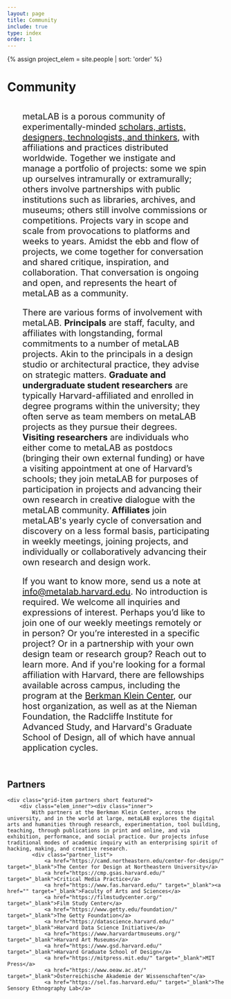 ```yaml
---
layout: page
title: Community
include: true
type: index
order: 1
---
```

<style>
	.about_grid .short{
	}
	.about_grid .short.row2{
		height: 100px;
	}	
	
	.about_sum .elem_inner{
		border: 2px solid red;
		height: 400px!important;
	}
	.about_sum .elem_inner .inner{
		padding: 25px;
	}

	.about_r{
		margin-bottom: 15px;
		font-family: 'Roboto Mono', monospace;
		height: 150px;
	}
	.about_r span{
		color: red;
	}
	.partner_list{
		margin-top: 25px;
	}
	.partner_list a{
		display: block;
	}
	
	.grid-item.partners.short.featured {
    height: 100%;
	}

	.text-block {
		position: relative;
	    float: left;
	    display: block;
	    margin: 0 35px 40px 35px;
	    font-size: 20px;
	}

	.intro-text {
		overflow: hidden;
    	position: relative;
    	font-weight: bold;
    	font-style: italic;
    	margin-top: -70px;
	}
	
</style>


{% assign project_elem = site.people | sort: 'order' %}


<div id="community" class="present_div fontsize_3"><h1>Community</h1></div>

<div class="grid about_grid">
<div class="text-block">
	<p>
 metaLAB is a porous community of experimentally-minded <a href="../about">scholars, artists, designers, technologists, and thinkers</a>, with affiliations and practices distributed worldwide. Together we instigate and manage a portfolio of projects: some we spin up ourselves intramurally or extramurally; others involve partnerships with public institutions such as libraries, archives, and museums; others still involve commissions or competitions. Projects vary in scope and scale from provocations to platforms and weeks to years. Amidst the ebb and flow of projects, we come together for conversation and shared critique, inspiration, and collaboration. That conversation is ongoing and open, and represents the heart of metaLAB as a community.</p>
 <p>
There are various forms of involvement with metaLAB. <strong>Principals</strong> are staff, faculty, and affiliates with longstanding, formal commitments to a number of metaLAB projects. Akin to the principals in a design studio or architectural practice, they advise on strategic matters. <strong>Graduate and undergraduate student researchers</strong> are typically Harvard-affiliated and enrolled in degree programs within the university; they often serve as team members on metaLAB projects as they pursue their degrees. <strong>Visiting researchers</strong> are individuals who either come to metaLAB as postdocs (bringing their own external funding) or have a visiting appointment at one of Harvard’s schools; they join metaLAB for purposes of participation in projects and advancing their own research in creative dialogue with the metaLAB community. <strong>Affiliates</strong> join metaLAB&#39;s yearly cycle of conversation and discovery on a less formal basis, participating in weekly meetings, joining projects, and individually or collaboratively advancing their own research and design work.</p>
<p>
If you want to know more, send us a note at <a href='mailto:info@metalab.harvard.edu'>info@metalab.harvard.edu</a>. No introduction is required. We welcome all inquiries and expressions of interest. Perhaps you’d like to join one of our weekly meetings remotely or in person? Or you’re interested in a specific project? Or in a partnership with your own design team or research group? Reach out to learn more. And if you&#39;re looking for a formal affiliation with Harvard, there are fellowships available across campus, including the program at the <a href='https://cyber.harvard.edu/getinvolved/fellowships'>Berkman Klein Center</a>, our host organization, as well as at the Nieman Foundation, the Radcliffe Institute for Advanced Study, and Harvard&#39;s Graduate School of Design, all of which have annual application cycles.</p>
</div>

</div>


<div class="grid about_grid">
	
	<div class="present_div fontsize_3"><h2>Alumni</h2></div>

	{% for person in project_elem %}
		{% if person.row == 4 %}
			<div class="grid-item short row2">
				<div class="elem_inner">
						<div class='text fontsize_1 fontcolor_b'>
							<div><span class="obj_meta_type"></span> <div class="obj_meta_tab">{{ person.name }} {{ person.lastname }}</div></div>
						</div>
				</div>		
			</div>	
		{% endif %}
	{% endfor %}

</div>

<div class="present_div fontsize_3"><h2>Partners</h2></div>
<div class="grid about_grid">

	<div class="grid-item partners short featured">
		<div class="elem_inner"><div class="inner">
			With partners at the Berkman Klein Center, across the university, and in the world at large, metaLAB explores the digital arts and humanities through research, experimentation, tool building, teaching, through publications in print and online, and via exhibition, performance, and social practice. Our projects infuse traditional modes of academic inquiry with an enterprising spirit of hacking, making, and creative research.
			<div class="partner_list">
				<a href="https://camd.northeastern.edu/center-for-design/" target="_blank">The Center for Design at Northeastern University</a>
				<a href="https://cmp.gsas.harvard.edu/" target="_blank">Critical Media Practice</a>
				<a href="https://www.fas.harvard.edu/" target="_blank"><a href="" target="_blank">Faculty of Arts and Sciences</a>
				<a href="https://filmstudycenter.org/" target="_blank">Film Study Center</a>
				<a href="https://www.getty.edu/foundation/" target="_blank">The Getty Foundation</a>
				<a href="https://datascience.harvard.edu/" target="_blank">Harvard Data Science Initiative</a>
				<a href="https://www.harvardartmuseums.org/" target="_blank">Harvard Art Museums</a>
				<a href="https://www.gsd.harvard.edu/" target="_blank">Harvard Graduate School of Design</a>
				<a href="https://mitpress.mit.edu/" target="_blank">MIT Press</a>
				<a href="https://www.oeaw.ac.at/" target="_blank">Österreichische Akademie der Wissenschaften"</a>
				<a href="https://sel.fas.harvard.edu/" target="_blank">The Sensory Ethnography Lab</a>
		



